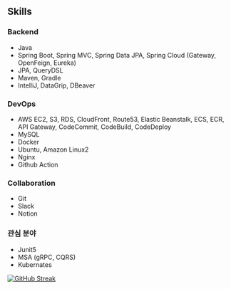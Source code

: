 ## Skills 
### Backend
* Java
* Spring Boot, Spring MVC, Spring Data JPA, Spring Cloud (Gateway, OpenFeign, Eureka)
* JPA, QueryDSL
* Maven, Gradle
* IntelliJ, DataGrip, DBeaver

### DevOps
* AWS EC2, S3, RDS, CloudFront, Route53, Elastic Beanstalk, ECS, ECR, API Gateway, CodeCommit, CodeBuild, CodeDeploy
* MySQL
* Docker
* Ubuntu, Amazon Linux2
* Nginx
* Github Action

### Collaboration
* Git
* Slack
* Notion

### 관심 분야
* Junit5
* MSA (gRPC, CQRS)
* Kubernates

[![GitHub Streak](https://github-readme-streak-stats.herokuapp.com/?user=jji3379&theme=tokyonight)](https://git.io/streak-stats)
